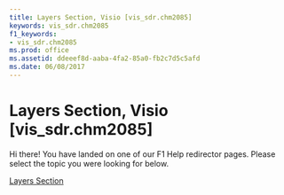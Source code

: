 ```yaml
---
title: Layers Section, Visio [vis_sdr.chm2085]
keywords: vis_sdr.chm2085
f1_keywords:
- vis_sdr.chm2085
ms.prod: office
ms.assetid: ddeeef8d-aaba-4fa2-85a0-fb2c7d5c5afd
ms.date: 06/08/2017
---
```



# Layers Section, Visio [vis_sdr.chm2085]

Hi there! You have landed on one of our F1 Help redirector pages. Please select the topic you were looking for below.

[Layers Section](http://msdn.microsoft.com/library/89bcde81-4530-bd00-6e2e-fab7deec175b%28Office.15%29.aspx)

